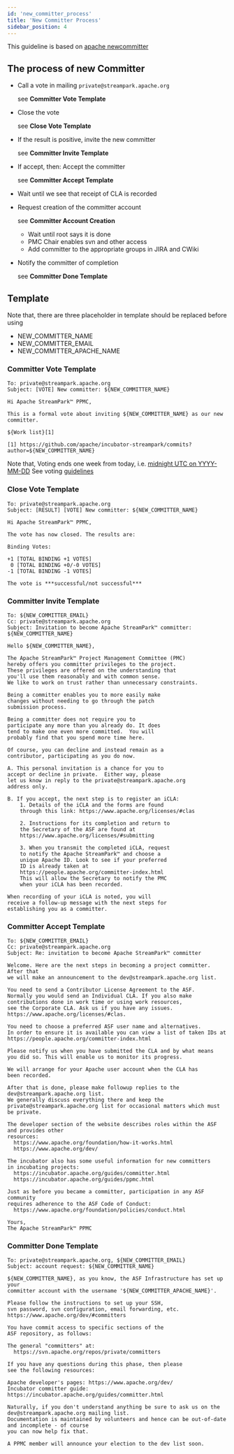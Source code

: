 ```yaml
---
id: 'new_committer_process'
title: 'New Committer Process'
sidebar_position: 4
---
```


<!--
    Licensed to the Apache Software Foundation (ASF) under one or more
    contributor license agreements.  See the NOTICE file distributed with
    this work for additional information regarding copyright ownership.
    The ASF licenses this file to You under the Apache License, Version 2.0
    (the "License"); you may not use this file except in compliance with
    the License.  You may obtain a copy of the License at

       https://www.apache.org/licenses/LICENSE-2.0

    Unless required by applicable law or agreed to in writing, software
    distributed under the License is distributed on an "AS IS" BASIS,
    WITHOUT WARRANTIES OR CONDITIONS OF ANY KIND, either express or implied.
    See the License for the specific language governing permissions and
    limitations under the License.
-->

This guideline is based on [apache newcommitter](https://community.apache.org/newcommitter.html#new-committer-process)

## The process of new Committer

- Call a vote in mailing `private@streampark.apache.org`
  
  see **Committer Vote Template**

- Close the vote

  see **Close Vote Template**

- If the result is positive, invite the new committer

  see **Committer Invite Template**

- If accept, then: Accept the committer

  see **Committer Accept Template**

- Wait until we see that receipt of CLA is recorded

- Request creation of the committer account

  see **Committer Account Creation**

  - Wait until root says it is done
  - PMC Chair enables svn and other access
  - Add committer to the appropriate groups in JIRA and CWiki

- Notify the committer of completion

  see **Committer Done Template**

## Template

Note that, there are three placeholder in template should be replaced before using

- NEW_COMMITTER_NAME
- NEW_COMMITTER_EMAIL
- NEW_COMMITTER_APACHE_NAME

### Committer Vote Template

```text
To: private@streampark.apache.org
Subject: [VOTE] New committer: ${NEW_COMMITTER_NAME}
```

```text
Hi Apache StreamPark™ PPMC,

This is a formal vote about inviting ${NEW_COMMITTER_NAME} as our new committer.

${Work list}[1]

[1] https://github.com/apache/incubator-streampark/commits?author=${NEW_COMMITTER_NAME}
```

Note that, Voting ends one week from today, i.e. 
[midnight UTC on YYYY-MM-DD](https://www.timeanddate.com/counters/customcounter.html?year=YYYY&month=MM&day=DD)
See voting [guidelines](https://community.apache.org/newcommitter.html)

### Close Vote Template

```text
To: private@streampark.apache.org
Subject: [RESULT] [VOTE] New committer: ${NEW_COMMITTER_NAME}
```

```text
Hi Apache StreamPark™ PPMC,

The vote has now closed. The results are:

Binding Votes:

+1 [TOTAL BINDING +1 VOTES]
 0 [TOTAL BINDING +0/-0 VOTES]
-1 [TOTAL BINDING -1 VOTES]

The vote is ***successful/not successful***
```

### Committer Invite Template

```text
To: ${NEW_COMMITTER_EMAIL}
Cc: private@streampark.apache.org
Subject: Invitation to become Apache StreamPark™ committer: ${NEW_COMMITTER_NAME}
```

```text
Hello ${NEW_COMMITTER_NAME},

The Apache StreamPark™ Project Management Committee (PMC) 
hereby offers you committer privileges to the project.
These privileges are offered on the understanding that
you'll use them reasonably and with common sense.
We like to work on trust rather than unnecessary constraints. 

Being a committer enables you to more easily make 
changes without needing to go through the patch 
submission process.

Being a committer does not require you to 
participate any more than you already do. It does 
tend to make one even more committed.  You will 
probably find that you spend more time here.

Of course, you can decline and instead remain as a 
contributor, participating as you do now.

A. This personal invitation is a chance for you to 
accept or decline in private.  Either way, please 
let us know in reply to the private@streampark.apache.org
address only.

B. If you accept, the next step is to register an iCLA:
    1. Details of the iCLA and the forms are found 
    through this link: https://www.apache.org/licenses/#clas

    2. Instructions for its completion and return to 
    the Secretary of the ASF are found at
    https://www.apache.org/licenses/#submitting

    3. When you transmit the completed iCLA, request 
    to notify the Apache StreamPark™ and choose a 
    unique Apache ID. Look to see if your preferred 
    ID is already taken at 
    https://people.apache.org/committer-index.html
    This will allow the Secretary to notify the PMC 
    when your iCLA has been recorded.

When recording of your iCLA is noted, you will 
receive a follow-up message with the next steps for 
establishing you as a committer.
```

### Committer Accept Template

```text
To: ${NEW_COMMITTER_EMAIL}
Cc: private@streampark.apache.org
Subject: Re: invitation to become Apache StreamPark™ committer
```

```text
Welcome. Here are the next steps in becoming a project committer. After that
we will make an announcement to the dev@streampark.apache.org list.

You need to send a Contributor License Agreement to the ASF.
Normally you would send an Individual CLA. If you also make
contributions done in work time or using work resources,
see the Corporate CLA. Ask us if you have any issues.
https://www.apache.org/licenses/#clas.

You need to choose a preferred ASF user name and alternatives.
In order to ensure it is available you can view a list of taken IDs at
https://people.apache.org/committer-index.html

Please notify us when you have submitted the CLA and by what means 
you did so. This will enable us to monitor its progress.

We will arrange for your Apache user account when the CLA has 
been recorded.

After that is done, please make followup replies to the dev@streampark.apache.org list.
We generally discuss everything there and keep the
private@streampark.apache.org list for occasional matters which must be private.

The developer section of the website describes roles within the ASF and provides other
resources:
  https://www.apache.org/foundation/how-it-works.html
  https://www.apache.org/dev/

The incubator also has some useful information for new committers
in incubating projects:
  https://incubator.apache.org/guides/committer.html
  https://incubator.apache.org/guides/ppmc.html

Just as before you became a committer, participation in any ASF community
requires adherence to the ASF Code of Conduct:
  https://www.apache.org/foundation/policies/conduct.html

Yours,
The Apache StreamPark™ PPMC
```

### Committer Done Template

```text
To: private@streampark.apache.org, ${NEW_COMMITTER_EMAIL}
Subject: account request: ${NEW_COMMITTER_NAME}
```

```text
${NEW_COMMITTER_NAME}, as you know, the ASF Infrastructure has set up your
committer account with the username '${NEW_COMMITTER_APACHE_NAME}'.

Please follow the instructions to set up your SSH,
svn password, svn configuration, email forwarding, etc.
https://www.apache.org/dev/#committers

You have commit access to specific sections of the
ASF repository, as follows:

The general "committers" at:
  https://svn.apache.org/repos/private/committers

If you have any questions during this phase, then please
see the following resources:

Apache developer's pages: https://www.apache.org/dev/
Incubator committer guide: https://incubator.apache.org/guides/committer.html

Naturally, if you don't understand anything be sure to ask us on the dev@streampark.apache.org mailing list. 
Documentation is maintained by volunteers and hence can be out-of-date and incomplete - of course
you can now help fix that.

A PPMC member will announce your election to the dev list soon.
```

